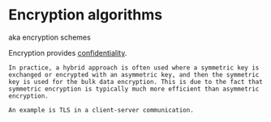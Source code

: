 # Encryption algorithms

aka encryption schemes

Encryption provides [confidentiality](../../goals/confidentiality.md).

~~~admonish tip
In practice, a hybrid approach is often used where a symmetric key is exchanged or encrypted with an asymmetric key, and then the symmetric key is used for the bulk data encryption. This is due to the fact that symmetric encryption is typically much more efficient than asymmetric encryption.
~~~

~~~admonish example
An example is TLS in a client-server communication.
~~~
